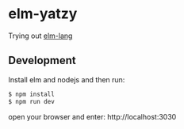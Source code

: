 # elm-yatzy
Trying out [elm-lang](http://elm-lang.org/)

## Development
Install elm and nodejs and then run:

```bash
$ npm install
$ npm run dev
```

open your browser and enter: http://localhost:3030
